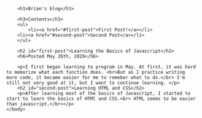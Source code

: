 <!DOCTYPE html>
<html>
    <head>
        <meta charset="utf-8">
        <title>First Blog</title>
    </head>
    <body>
        
        <h1>Brian's blog</h1>

        <h3>Contents</h3>
        <ul>
            <li><a href="#first-post">First Post!</a></li>
        <li><a href="#second-post">Second Post</a></li>    
        </ul>

        <h2 id="first-post">Learning the Basics of Javascript</h2>
        <h6>Posted May 26th, 2020</h6>
        
        <p>I first began learning to program in May. At first, it was hard to memorize what each function does. <br>But as I practice writing more code, it became easier for me to remeber what to do.</br> I'm still not very good at it, but I want to continue learning. </p>
        <h2 id="second-post">Learning HTML and CSS</h2>
        <p>After learning most of the basics of Javascript, I started to start to learn the basics of HTMl and CSS.<br> HTML seems to be easier than javascript.</br></p>
    </body>
</html>
